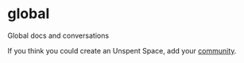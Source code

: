 # global
Global docs and conversations

If you think you could create an Unspent Space, add your [community](https://github.com/unspentspace/global/issues/new/choose).
